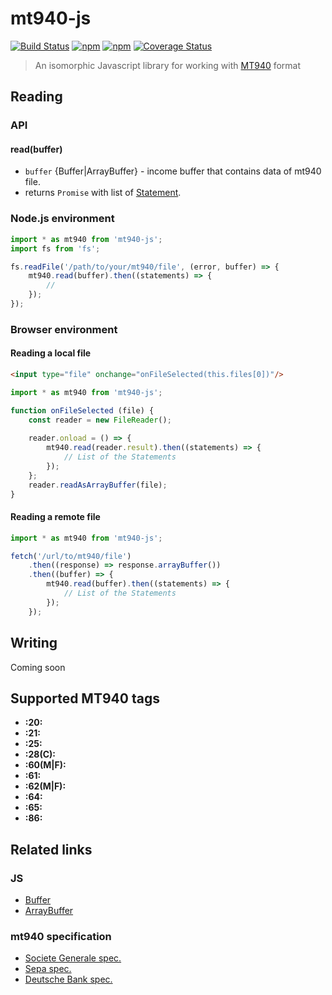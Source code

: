 # mt940-js
[![Build Status](https://secure.travis-ci.org/webschik/mt940-js.png?branch=master)](https://travis-ci.org/webschik/mt940-js)
[![npm](https://img.shields.io/npm/dm/mt940-js.svg)](https://www.npmjs.com/package/mt940-js)
[![npm](https://img.shields.io/npm/l/mt940-js.svg)](https://www.npmjs.com/package/mt940-js)
[![Coverage Status](https://coveralls.io/repos/github/webschik/mt940-js/badge.svg?branch=master)](https://coveralls.io/github/webschik/mt940-js?branch=master)

> An isomorphic Javascript library for working with [MT940](#related-links) format

## Reading
### API
#### read(buffer)
* `buffer` {Buffer|ArrayBuffer} - income buffer that contains data of mt940 file.
* returns `Promise` with list of [Statement](#src/typings.ts#40).

### Node.js environment
````js
import * as mt940 from 'mt940-js';
import fs from 'fs';

fs.readFile('/path/to/your/mt940/file', (error, buffer) => {
    mt940.read(buffer).then((statements) => {
        //
    });
});
````

### Browser environment
#### Reading a local file
````html
<input type="file" onchange="onFileSelected(this.files[0])"/>
````
````js
import * as mt940 from 'mt940-js';

function onFileSelected (file) {
    const reader = new FileReader();
    
    reader.onload = () => {
        mt940.read(reader.result).then((statements) => {
            // List of the Statements
        });
    };
    reader.readAsArrayBuffer(file);
}
````
#### Reading a remote file
````js
import * as mt940 from 'mt940-js';

fetch('/url/to/mt940/file')
    .then((response) => response.arrayBuffer())
    .then((buffer) => {
        mt940.read(buffer).then((statements) => {
            // List of the Statements
        });
    });
````

## Writing
Coming soon

## Supported MT940 tags
* **:20:**
* **:21:**
* **:25:**
* **:28(C):**
* **:60(M|F):**
* **:61:**
* **:62(M|F):**
* **:64:**
* **:65:**
* **:86:**

## Related links
### JS
* [Buffer](https://nodejs.org/api/buffer.html)
* [ArrayBuffer](https://developer.mozilla.org/en/docs/Web/JavaScript/Reference/Global_Objects/ArrayBuffer)
### mt940 specification
* [Societe Generale spec.](https://web.archive.org/web/20160725042101/http://www.societegenerale.rs/fileadmin/template/main/pdf/SGS%20MT940.pdf)
* [Sepa spec.](http://www.sepaforcorporates.com/swift-for-corporates/account-statement-mt940-file-format-overview/)
* [Deutsche Bank spec.](https://deutschebank.nl/nl/docs/MT94042_EN.pdf)